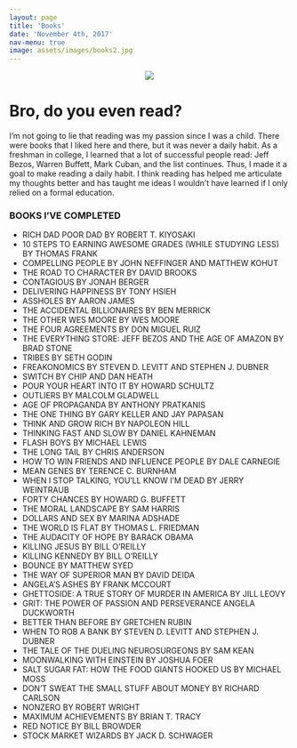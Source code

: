 ```yaml
---
layout: page
title: 'Books'
date: 'November 4th, 2017'
nav-menu: true
image: assets/images/books2.jpg
---
```


<p align="center">
  <img src="assets/images/Books2.jpg">
</p>

# Bro, do you even read?
I’m not going to lie that reading was my passion since I was a child. There were books that I liked here and there, but it was never a daily habit. As a freshman in college, I learned that a lot of successful people read: Jeff Bezos, Warren Buffett, Mark Cuban, and the list continues. Thus, I made it a goal to make reading a daily habit. I think reading has helped me articulate my thoughts better and has taught me ideas I wouldn’t have learned if I only relied on a formal education.

### BOOKS I’VE COMPLETED
+ RICH DAD POOR DAD BY ROBERT T. KIYOSAKI
+ 10 STEPS TO EARNING AWESOME GRADES (WHILE STUDYING LESS) BY THOMAS FRANK
+ COMPELLING PEOPLE BY JOHN NEFFINGER AND MATTHEW KOHUT
+ THE ROAD TO CHARACTER BY DAVID BROOKS
+ CONTAGIOUS BY JONAH BERGER
+ DELIVERING HAPPINESS BY TONY HSIEH
+ ASSHOLES BY AARON JAMES
+ THE ACCIDENTAL BILLIONAIRES BY BEN MERRICK
+ THE OTHER WES MOORE BY WES MOORE
+ THE FOUR AGREEMENTS BY DON MIGUEL RUIZ
+ THE EVERYTHING STORE: JEFF BEZOS AND THE AGE OF AMAZON BY BRAD STONE
+ TRIBES BY SETH GODIN
+ FREAKONOMICS BY STEVEN D. LEVITT AND STEPHEN J. DUBNER
+ SWITCH BY CHIP AND DAN HEATH
+ POUR YOUR HEART INTO IT BY HOWARD SCHULTZ
+ OUTLIERS BY MALCOLM GLADWELL
+ AGE OF PROPAGANDA BY ANTHONY PRATKANIS
+ THE ONE THING BY GARY KELLER AND JAY PAPASAN
+ THINK AND GROW RICH BY NAPOLEON HILL
+ THINKING FAST AND SLOW BY DANIEL KAHNEMAN
+ FLASH BOYS BY MICHAEL LEWIS
+ THE LONG TAIL BY CHRIS ANDERSON
+ HOW TO WIN FRIENDS AND INFLUENCE PEOPLE BY DALE CARNEGIE
+ MEAN GENES BY TERENCE C. BURNHAM
+ WHEN I STOP TALKING, YOU’LL KNOW I’M DEAD BY JERRY WEINTRAUB
+ FORTY CHANCES BY HOWARD G. BUFFETT
+ THE MORAL LANDSCAPE BY SAM HARRIS
+ DOLLARS AND SEX BY MARINA ADSHADE
+ THE WORLD IS FLAT BY THOMAS L. FRIEDMAN
+ THE AUDACITY OF HOPE BY BARACK OBAMA
+ KILLING JESUS BY BILL O’REILLY
+ KILLING KENNEDY BY BILL O’REILLY
+ BOUNCE BY MATTHEW SYED
+ THE WAY OF SUPERIOR MAN BY DAVID DEIDA
+ ANGELA’S ASHES BY FRANK MCCOURT
+ GHETTOSIDE: A TRUE STORY OF MURDER IN AMERICA BY JILL LEOVY
+ GRIT: THE POWER OF PASSION AND PERSEVERANCE ANGELA DUCKWORTH
+ BETTER THAN BEFORE BY GRETCHEN RUBIN
+ WHEN TO ROB A BANK BY STEVEN D. LEVITT AND STEPHEN J. DUBNER
+ THE TALE OF THE DUELING NEUROSURGEONS BY SAM KEAN
+ MOONWALKING WITH EINSTEIN BY JOSHUA FOER
+ SALT SUGAR FAT: HOW THE FOOD GIANTS HOOKED US BY MICHAEL MOSS
+ DON’T SWEAT THE SMALL STUFF ABOUT MONEY BY RICHARD CARLSON
+ NONZERO BY ROBERT WRIGHT
+ MAXIMUM ACHIEVEMENTS BY BRIAN T. TRACY
+ RED NOTICE BY BILL BROWDER
+ STOCK MARKET WIZARDS BY JACK D. SCHWAGER
